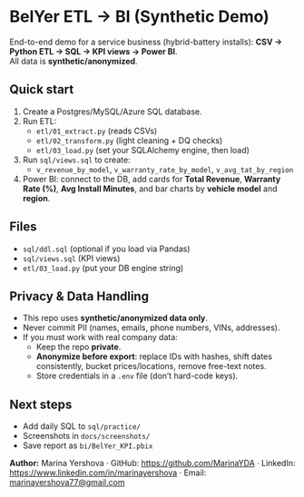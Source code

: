 # BelYer ETL → BI (Synthetic Demo)

End-to-end demo for a service business (hybrid-battery installs):
**CSV → Python ETL → SQL → KPI views → Power BI**.  
All data is **synthetic/anonymized**.

## Quick start
1) Create a Postgres/MySQL/Azure SQL database.
2) Run ETL:
   - `etl/01_extract.py` (reads CSVs)
   - `etl/02_transform.py` (light cleaning + DQ checks)
   - `etl/03_load.py` (set your SQLAlchemy engine, then load)
3) Run `sql/views.sql` to create:
   - `v_revenue_by_model`, `v_warranty_rate_by_model`, `v_avg_tat_by_region`
4) Power BI: connect to the DB, add cards for **Total Revenue**, **Warranty Rate (%)**, **Avg Install Minutes**, and bar charts by **vehicle model** and **region**.

## Files
- `sql/ddl.sql` (optional if you load via Pandas)
- `sql/views.sql` (KPI views)
- `etl/03_load.py` (put your DB engine string)

## Privacy & Data Handling
- This repo uses **synthetic/anonymized data only**.
- Never commit PII (names, emails, phone numbers, VINs, addresses).
- If you must work with real company data:
  - Keep the repo **private**.
  - **Anonymize before export**: replace IDs with hashes, shift dates consistently, bucket prices/locations, remove free-text notes.
  - Store credentials in a `.env` file (don’t hard-code keys).

## Next steps
- Add daily SQL to `sql/practice/`
- Screenshots in `docs/screenshots/`
- Save report as `bi/BelYer_KPI.pbix`

**Author:** Marina Yershova · GitHub: https://github.com/MarinaYDA · LinkedIn: https://www.linkedin.com/in/marinayershova · Email: marinayershova77@gmail.com

